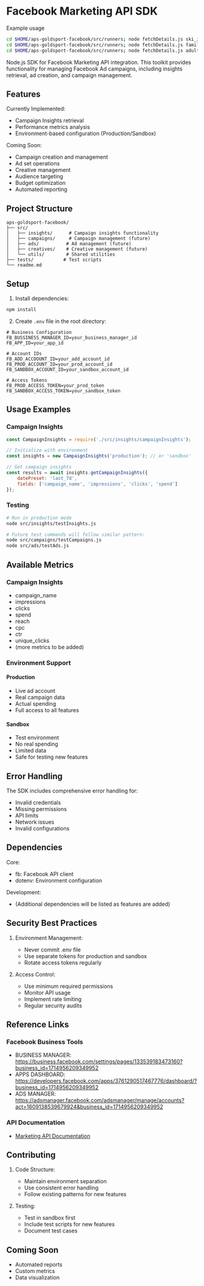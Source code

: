 # Facebook Marketing API SDK

Example usage

``` bash
cd $HOME/aps-goldsport-facebook/src/runners; node fetchDetails.js ski_instructors_are_waiting_for_you__awareness__120215151271950063
cd $HOME/aps-goldsport-facebook/src/runners; node fetchDetails.js families_with_children__traffic__120215323827970063
cd $HOME/aps-goldsport-facebook/src/runners; node fetchDetails.js adult_ski_beginner__traffic__120215321990480063
```

Node.js SDK for Facebook Marketing API integration. This toolkit provides functionality for managing Facebook Ad campaigns, including insights retrieval, ad creation, and campaign management.

## Features

Currently Implemented:
- Campaign Insights retrieval
- Performance metrics analysis
- Environment-based configuration (Production/Sandbox)

Coming Soon:
- Campaign creation and management
- Ad set operations
- Creative management
- Audience targeting
- Budget optimization
- Automated reporting

## Project Structure

```
aps-goldsport-facebook/
├── src/
│   ├── insights/      # Campaign insights functionality
│   ├── campaigns/     # Campaign management (future)
│   ├── ads/          # Ad management (future)
│   ├── creatives/    # Creative management (future)
│   └── utils/        # Shared utilities
├── tests/           # Test scripts
└── readme.md
```

## Setup

1. Install dependencies:
```bash
npm install
```

2. Create `.env` file in the root directory:
```env
# Business Configuration
FB_BUSSINESS_MANAGER_ID=your_business_manager_id
FB_APP_ID=your_app_id

# Account IDs
FB_ADD_ACCOOUNT_ID=your_add_account_id
FB_PROD_ACCOUNT_ID=your_prod_account_id
FB_SANDBOX_ACCOUNT_ID=your_sandbox_account_id

# Access Tokens
FB_PROD_ACCESS_TOKEN=your_prod_token
FB_SANDBOX_ACCESS_TOKEN=your_sandbox_token
```

## Usage Examples

### Campaign Insights
```javascript
const CampaignInsights = require('./src/insights/campaignInsights');

// Initialize with environment
const insights = new CampaignInsights('production'); // or 'sandbox'

// Get campaign insights
const results = await insights.getCampaignInsights({
    datePreset: 'last_7d',
    fields: ['campaign_name', 'impressions', 'clicks', 'spend']
});
```

### Testing
```bash
# Run in production mode
node src/insights/testInsights.js

# Future test commands will follow similar pattern:
node src/campaigns/testCampaigns.js
node src/ads/testAds.js
```

## Available Metrics

### Campaign Insights
- campaign_name
- impressions
- clicks
- spend
- reach
- cpc
- ctr
- unique_clicks
- (more metrics to be added)

### Environment Support

#### Production
- Live ad account
- Real campaign data
- Actual spending
- Full access to all features

#### Sandbox
- Test environment
- No real spending
- Limited data
- Safe for testing new features

## Error Handling

The SDK includes comprehensive error handling for:
- Invalid credentials
- Missing permissions
- API limits
- Network issues
- Invalid configurations

## Dependencies

Core:
- fb: Facebook API client
- dotenv: Environment configuration

Development:
- (Additional dependencies will be listed as features are added)

## Security Best Practices

1. Environment Management:
   - Never commit .env file
   - Use separate tokens for production and sandbox
   - Rotate access tokens regularly

2. Access Control:
   - Use minimum required permissions
   - Monitor API usage
   - Implement rate limiting
   - Regular security audits

## Reference Links

### Facebook Business Tools
- BUSINESS MANAGER: https://business.facebook.com/settings/pages/133539183473160?business_id=1714956209349952
- APPS DASHBOARD: https://developers.facebook.com/apps/3761290517467776/dashboard/?business_id=1714956209349952
- ADS MANAGER: https://adsmanager.facebook.com/adsmanager/manage/accounts?act=1609138539679924&business_id=1714956209349952

### API Documentation
- [Marketing API Documentation](https://developers.facebook.com/docs/marketing-apis)


## Contributing

1. Code Structure:
   - Maintain environment separation
   - Use consistent error handling
   - Follow existing patterns for new features

2. Testing:
   - Test in sandbox first
   - Include test scripts for new features
   - Document test cases

## Coming Soon

- Automated reports
- Custom metrics
- Data visualization

